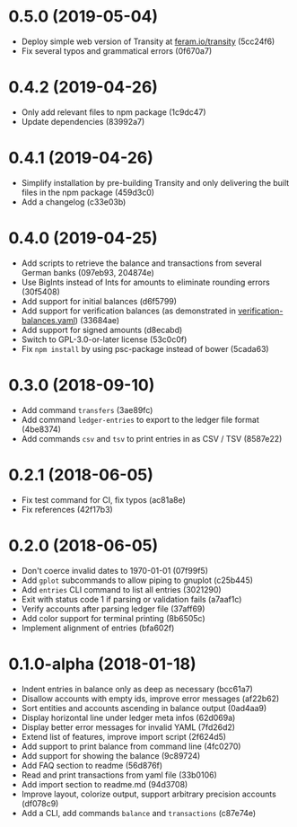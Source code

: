 # 0.5.0 (2019-05-04)

- Deploy simple web version of Transity at [feram.io/transity] <!----> (5cc24f6)
- Fix several typos and grammatical errors (0f670a7)

[feram.io/transity]: https://www.feram.io/transity


# 0.4.2 (2019-04-26)

- Only add relevant files to npm package (1c9dc47)
- Update dependencies (83992a7)


# 0.4.1 (2019-04-26)

- Simplify installation by pre-building Transity
    and only delivering the built files in the npm package (459d3c0)
- Add a changelog (c33e03b)


# 0.4.0 (2019-04-25)

- Add scripts to retrieve the balance and transactions
    from several German banks (097eb93, 204874e)
- Use BigInts instead of Ints for amounts to eliminate rounding errors (30f5408)
- Add support for initial balances (d6f5799)
- Add support for verification balances (as demonstrated in
    [verification-balances.yaml](examples/verification-balances.yaml)) (33684ae)
- Add support for signed amounts (d8ecabd)
- Switch to GPL-3.0-or-later license (53c0c0f)
- Fix `npm install` by using psc-package instead of bower (5cada63)


# 0.3.0 (2018-09-10)

- Add command `transfers` (3ae89fc)
- Add command `ledger-entries` to export to the ledger file format (4be8374)
- Add commands `csv` and `tsv` to print entries in as CSV / TSV (8587e22)


# 0.2.1 (2018-06-05)

- Fix test command for CI, fix typos (ac81a8e)
- Fix references (42f17b3)


# 0.2.0 (2018-06-05)

- Don't coerce invalid dates to 1970-01-01 (07f99f5)
- Add `gplot` subcommands to allow piping to gnuplot (c25b445)
- Add `entries` CLI command to list all entries (3021290)
- Exit with status code 1 if parsing or validation fails (a7aaf1c)
- Verify accounts after parsing ledger file (37aff69)
- Add color support for terminal printing (8b6505c)
- Implement alignment of entries (bfa602f)


# 0.1.0-alpha (2018-01-18)

- Indent entries in balance only as deep as necessary (bcc61a7)
- Disallow accounts with empty ids, improve error messages (af22b62)
- Sort entities and accounts ascending in balance output (0ad4aa9)
- Display horizontal line under ledger meta infos (62d069a)
- Display better error messages for invalid YAML (7fd26d2)
- Extend list of features, improve import script (2f624d5)
- Add support to print balance from command line (4fc0270)
- Add support for showing the balance (9c89724)
- Add FAQ section to readme (56d876f)
- Read and print transactions from yaml file (33b0106)
- Add import section to readme.md (94d3708)
- Improve layout, colorize output,
    support arbitrary precision accounts (df078c9)
- Add a CLI, add commands `balance` and `transactions` (c87e74e)
